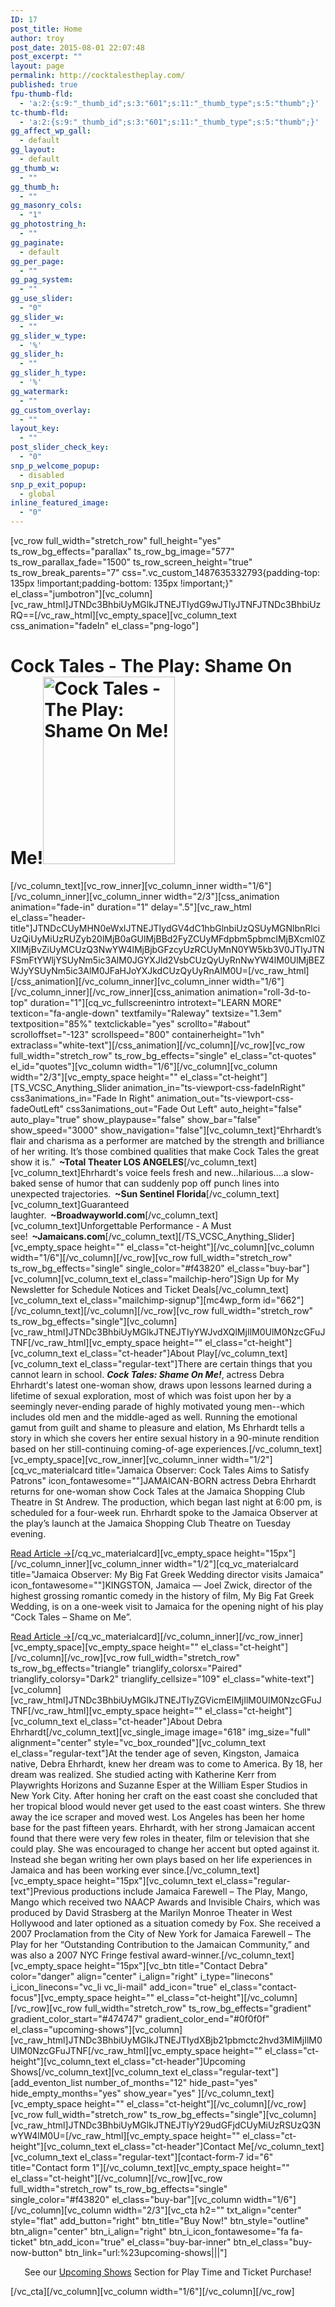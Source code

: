 ```yaml
---
ID: 17
post_title: Home
author: troy
post_date: 2015-08-01 22:07:48
post_excerpt: ""
layout: page
permalink: http://cocktalestheplay.com/
published: true
fpu-thumb-fld:
  - 'a:2:{s:9:"_thumb_id";s:3:"601";s:11:"_thumb_type";s:5:"thumb";}'
tc-thumb-fld:
  - 'a:2:{s:9:"_thumb_id";s:3:"601";s:11:"_thumb_type";s:5:"thumb";}'
gg_affect_wp_gall:
  - default
gg_layout:
  - default
gg_thumb_w:
  - ""
gg_thumb_h:
  - ""
gg_masonry_cols:
  - "1"
gg_photostring_h:
  - ""
gg_paginate:
  - default
gg_per_page:
  - ""
gg_pag_system:
  - ""
gg_use_slider:
  - "0"
gg_slider_w:
  - ""
gg_slider_w_type:
  - '%'
gg_slider_h:
  - ""
gg_slider_h_type:
  - '%'
gg_watermark:
  - ""
gg_custom_overlay:
  - ""
layout_key:
  - ""
post_slider_check_key:
  - "0"
snp_p_welcome_popup:
  - disabled
snp_p_exit_popup:
  - global
inline_featured_image:
  - "0"
---
```

[vc_row full_width="stretch_row" full_height="yes" ts_row_bg_effects="parallax" ts_row_bg_image="577" ts_row_parallax_fade="1500" ts_row_screen_height="true" ts_row_break_parents="7" css=".vc_custom_1487635332793{padding-top: 135px !important;padding-bottom: 135px !important;}" el_class="jumbotron"][vc_column][vc_raw_html]JTNDc3BhbiUyMGlkJTNEJTIydG9wJTIyJTNFJTNDc3BhbiUzRQ==[/vc_raw_html][vc_empty_space][vc_column_text css_animation="fadeIn" el_class="png-logo"]
<h1>Cock Tales - The Play: Shame On Me!<img id="wdt-logo" class="alignnone size-medium wp-image-567 aligncenter" src="http://cocktalestheplay.com/wp-content/uploads/2017/02/Cock_Tales_v3-illustrator-02.svg" alt="Cock Tales - The Play: Shame On Me!" width="211" height="300" /></h1>
[/vc_column_text][vc_row_inner][vc_column_inner width="1/6"][/vc_column_inner][vc_column_inner width="2/3"][css_animation animation="fade-in" duration="1" delay=".5"][vc_raw_html el_class="header-title"]JTNDcCUyMHN0eWxlJTNEJTIydGV4dC1hbGlnbiUzQSUyMGNlbnRlciUzQiUyMiUzRUZyb20lMjB0aGUlMjBBd2FyZCUyMFdpbm5pbmclMjBXcml0ZXIlMjBvZiUyMCUzQ3NwYW4lMjBjbGFzcyUzRCUyMnN0YW5kb3V0JTIyJTNFSmFtYWljYSUyNm5ic3AlM0JGYXJld2VsbCUzQyUyRnNwYW4lM0UlMjBEZWJyYSUyNm5ic3AlM0JFaHJoYXJkdCUzQyUyRnAlM0U=[/vc_raw_html][/css_animation][/vc_column_inner][vc_column_inner width="1/6"][/vc_column_inner][/vc_row_inner][css_animation animation="roll-3d-to-top" duration="1"][cq_vc_fullscreenintro introtext="LEARN MORE" texticon="fa-angle-down" textfamily="Raleway" textsize="1.3em" textposition="85%" textclickable="yes" scrollto="#about" scrolloffset="-123" scrollspeed="800" containerheight="1vh" extraclass="white-text"][/css_animation][/vc_column][/vc_row][vc_row full_width="stretch_row" ts_row_bg_effects="single" el_class="ct-quotes" el_id="quotes"][vc_column width="1/6"][/vc_column][vc_column width="2/3"][vc_empty_space height="" el_class="ct-height"][TS_VCSC_Anything_Slider animation_in="ts-viewport-css-fadeInRight" css3animations_in="Fade In Right" animation_out="ts-viewport-css-fadeOutLeft" css3animations_out="Fade Out Left" auto_height="false" auto_play="true" show_playpause="false" show_bar="false" show_speed="3000" show_navigation="false"][vc_column_text]“Ehrhardt’s flair and charisma as a performer are matched by the strength and brilliance of her writing. It’s those combined qualities that make Cock Tales the great show it is.”<strong>  ~Total Theater LOS ANGELES</strong>[/vc_column_text][vc_column_text]Ehrhardt's voice feels fresh and new...hilarious....a slow-baked sense of humor that can suddenly pop off punch lines into unexpected trajectories.<strong>  ~Sun Sentinel Florida</strong>[/vc_column_text][vc_column_text]Guaranteed laughter.<strong>  ~Broadwayworld.com</strong>[/vc_column_text][vc_column_text]Unforgettable Performance - A Must see!<strong>  ~Jamaicans.com</strong>[/vc_column_text][/TS_VCSC_Anything_Slider][vc_empty_space height="" el_class="ct-height"][/vc_column][vc_column width="1/6"][/vc_column][/vc_row][vc_row full_width="stretch_row" ts_row_bg_effects="single" single_color="#f43820" el_class="buy-bar"][vc_column][vc_column_text el_class="mailchip-hero"]Sign Up for My Newsletter for Schedule Notices and Ticket Deals[/vc_column_text][vc_column_text el_class="mailchimp-signup"][mc4wp_form id="662"][/vc_column_text][/vc_column][/vc_row][vc_row full_width="stretch_row" ts_row_bg_effects="single"][vc_column][vc_raw_html]JTNDc3BhbiUyMGlkJTNEJTIyYWJvdXQlMjIlM0UlM0NzcGFuJTNF[/vc_raw_html][vc_empty_space height="" el_class="ct-height"][vc_column_text el_class="ct-header"]About Play[/vc_column_text][vc_column_text el_class="regular-text"]There are certain things that you cannot learn in school. <strong><em>Cock Tales: Shame On Me!</em></strong>, actress Debra Ehrhardt's latest one-woman show, draws upon lessons learned during a lifetime of sexual exploration, most of which was foist upon her by a seemingly never-ending parade of highly motivated young men--which includes old men and the middle-aged as well. Running the emotional gamut from guilt and shame to pleasure and elation, Ms Ehrhardt tells a story in which she covers her entire sexual history in a 90-minute rendition based on her still-continuing coming-of-age experiences.[/vc_column_text][vc_empty_space][vc_row_inner][vc_column_inner width="1/2"][cq_vc_materialcard title="Jamaica Observer: Cock Tales Aims to Satisfy Patrons" icon_fontawesome=""]JAMAICAN-BORN actress Debra Ehrhardt returns for one-woman show Cock Tales at the Jamaica Shopping Club Theatre in St Andrew. The production, which began last night at 6:00 pm, is scheduled for a four-week run. Ehrhardt spoke to the Jamaica Observer at the play’s launch at the Jamaica Shopping Club Theatre on Tuesday evening.

<a href="http://www.jamaicaobserver.com/entertainment/Cock-Tales-aims-to-satisfy-patrons_87577" target="_blank">Read Article →</a>[/cq_vc_materialcard][vc_empty_space height="15px"][/vc_column_inner][vc_column_inner width="1/2"][cq_vc_materialcard title="Jamaica Observer: My Big Fat Greek Wedding director visits Jamaica" icon_fontawesome=""]KINGSTON, Jamaica — Joel Zwick, director of the highest grossing romantic comedy in the history of film, My Big Fat Greek Wedding, is on a one-week visit to Jamaica for the opening night of his play “Cock Tales – Shame on Me”.

<a href="http://www.jamaicaobserver.com/latestnews/My-Big-Fat-Greek-Wedding-director-visits-Jamaica" target="_blank">Read Article →</a>[/cq_vc_materialcard][/vc_column_inner][/vc_row_inner][vc_empty_space][vc_empty_space height="" el_class="ct-height"][/vc_column][/vc_row][vc_row full_width="stretch_row" ts_row_bg_effects="triangle" trianglify_colorsx="Paired" trianglify_colorsy="Dark2" trianglify_cellsize="109" el_class="white-text"][vc_column][vc_raw_html]JTNDc3BhbiUyMGlkJTNEJTIyZGVicmElMjIlM0UlM0NzcGFuJTNF[/vc_raw_html][vc_empty_space height="" el_class="ct-height"][vc_column_text el_class="ct-header"]About Debra Ehrhardt[/vc_column_text][vc_single_image image="618" img_size="full" alignment="center" style="vc_box_rounded"][vc_column_text el_class="regular-text"]At the tender age of seven, Kingston, Jamaica native, Debra Ehrhardt, knew her dream was to come to America. By 18, her dream was realized. She studied acting with Katherine Kerr from Playwrights Horizons and Suzanne Esper at the William Esper Studios in New York City. After honing her craft on the east coast she concluded that her tropical blood would never get used to the east coast winters. She threw away the ice scraper and moved west. Los Angeles has been her home base for the past fifteen years. Ehrhardt, with her strong Jamaican accent found that there were very few roles in theater, film or television that she could play. She was encouraged to change her accent but opted against it. Instead she began writing her own plays based on her life experiences in Jamaica and has been working ever since.[/vc_column_text][vc_empty_space height="15px"][vc_column_text el_class="regular-text"]Previous productions include Jamaica Farewell – The Play, Mango, Mango which received two NAACP Awards and Invisible Chairs, which was produced by David Strasberg at the Marilyn Monroe Theater in West Hollywood and later optioned as a situation comedy by Fox. She received a 2007 Proclamation from the City of New York for Jamaica Farewell – The Play for her “Outstanding Contribution to the Jamaican Community,” and was also a 2007 NYC Fringe festival award-winner.[/vc_column_text][vc_empty_space height="15px"][vc_btn title="Contact Debra" color="danger" align="center" i_align="right" i_type="linecons" i_icon_linecons="vc_li vc_li-mail" add_icon="true" el_class="contact-focus"][vc_empty_space height="" el_class="ct-height"][/vc_column][/vc_row][vc_row full_width="stretch_row" ts_row_bg_effects="gradient" gradient_color_start="#474747" gradient_color_end="#0f0f0f" el_class="upcoming-shows"][vc_column][vc_raw_html]JTNDc3BhbiUyMGlkJTNEJTIydXBjb21pbmctc2hvd3MlMjIlM0UlM0NzcGFuJTNF[/vc_raw_html][vc_empty_space height="" el_class="ct-height"][vc_column_text el_class="ct-header"]Upcoming Shows[/vc_column_text][vc_column_text el_class="regular-text"][add_eventon_list number_of_months="12" hide_past="yes" hide_empty_months="yes" show_year="yes" ][/vc_column_text][vc_empty_space height="" el_class="ct-height"][/vc_column][/vc_row][vc_row full_width="stretch_row" ts_row_bg_effects="single"][vc_column][vc_raw_html]JTNDc3BhbiUyMGlkJTNEJTIyY29udGFjdCUyMiUzRSUzQ3NwYW4lM0U=[/vc_raw_html][vc_empty_space height="" el_class="ct-height"][vc_column_text el_class="ct-header"]Contact Me[/vc_column_text][vc_column_text el_class="regular-text"][contact-form-7 id="6" title="Contact form 1"][/vc_column_text][vc_empty_space height="" el_class="ct-height"][/vc_column][/vc_row][vc_row full_width="stretch_row" ts_row_bg_effects="single" single_color="#f43820" el_class="buy-bar"][vc_column width="1/6"][/vc_column][vc_column width="2/3"][vc_cta h2="" txt_align="center" style="flat" add_button="right" btn_title="Buy Now!" btn_style="outline" btn_align="center" btn_i_align="right" btn_i_icon_fontawesome="fa fa-ticket" btn_add_icon="true" el_class="buy-bar-inner" btn_el_class="buy-now-button" btn_link="url:%23upcoming-shows|||"]
<p class="cta-buy" style="text-align: center;">See our <u>Upcoming Shows</u> Section for Play Time and Ticket Purchase!</p>

[/vc_cta][/vc_column][vc_column width="1/6"][/vc_column][/vc_row]